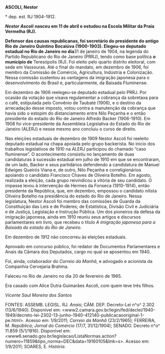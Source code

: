 **ASCOLI, Nestor**

\* dep. est. RJ 1904-1912.

***Nestor Ascoli*** **nasceu em 11 de abril e estudou na Escola Militar
da Praia Vermelha (RJ).**

**Defensor das causas republicanas, foi secretário do presidente do
antigo Rio de Janeiro Quintino Bocaiúva (1900-1903). Elegeu-se deputado
estadual no Rio de Janeiro no dia**31 de janeiro de 1904, na legenda do
Partido Republicano do Rio de Janeiro (PRRJ), tendo como base política
**o município de** Teresópolis (RJ). Foi eleito pelo quarto distrito
eleitoral, com sede em Vassouras. Até o final do mandato, em dezembro de
1906, foi membro da Comissão de Comércio, Agricultura, Indústria e
Colonização. Nessa comissão sustentou as vantagens da imigração japonesa
para o desenvolvimento do Brasil e, particularmente, da Baixada
Fluminense.

Em dezembro de 1906 reelegeu-se deputado estadual pelo PRRJ. Por ocasião
da votação que visava regulamentar a cobrança da sobretaxa para o café,
estipulada pelo Convênio de Taubaté (1906), e o destino da arrecadação
desse imposto, votou contra a manutenção da cobrança que havia sido o
estopim do distanciamento entre Nilo Peçanha e o então presidente do
estado do Rio de Janeiro Alfredo Backer (1906-1910). Em 1908 foi
vice-presidente da Assembleia Legislativa do Estado do Rio de Janeiro
(ALERJ) e nesse mesmo ano concluiu o curso de direito.

Nas eleições estaduais de dezembro de 1909 Nestor Ascoli foi reeleito
deputado estadual na chapa apoiada pelo grupo backerista. No início dos
trabalhos legislativos de 1910 na ALERJ participou do chamado “caso
fluminense”. O acontecimento consistiu no lançamento de duas
candidaturas à sucessão estadual em julho de 1910 em que se encontraram,
de um lado, Backer e seus partidários defendendo a candidatura de Manuel
Edwiges Queirós Viana e, de outro, Nilo Peçanha e correligionários
apoiando o candidato Francisco Chaves de Oliveira Botelho. Em agosto,
realizada a eleição, cada grupo reivindicou a vitória de seu candidato.
O impasse levou à intervenção de Hermes da Fonseca (1910-1914), então
presidente da República, que, em dezembro, empossou o candidato nilista
Oliveira Botelho na presidência do estado do Rio de Janeiro. Nessa
legislatura, Nestor Ascoli foi membro das comissões de Guarda da
Constituição das Leis e de Poderes; de Estatística, Divisão Civil e
Judiciária e de Justiça, Legislação e Instrução Pública. Um dos
pioneiros da defesa da imigração japonesa, ainda em 1910 reuniu seus
artigos e discursos parlamentares em livro, que recebeu o título *A
imigração japonesa para a Baixada do estado do Rio de Janeiro.*

Em dezembro de 1912 não concorreu às eleições estaduais.

Aprovado em concurso público, foi redator de Documentos Parlamentares e
Anais da Câmara dos Deputados, cargo no qual se aposentou em 1940.

Foi, ainda, colaborador do *Correio da Manhã*, e advogado e acionista da
Companhia Cervejaria Brahma.

Faleceu no Rio de Janeiro no dia 20 de fevereiro de 1965.

Era casado com Alice Dutra Guimarães Ascoli, com quem teve três filhos.

*Vicente Saul Moreira dos Santos*

FONTES: ASSEMB. LEGISL. RJ. *Anais*; CÂM. DEP. Decreto-Lei n^o^ 2.302
(13/6/1940). Disponível em:
\<www2.camara.gov.br/legin/fed/declei/1940-1949/decreto-lei-2302-13-junho-1940-412140-publicacaooriginal-1-pe.html\>.
Acesso em: 1/9/2011; *Correio da Manhã* (23/2/1965); FERREIRA, M.
*República*; *Jornal do Comércio* (17/7, 31/12/1904); SENADO. Decreto
n^o^ 11.859 (5/1/1916). Disponível em:
\<www6.senado.gov.br/legislacao/ListaNormas.action?numero=11859&tipo\_norma=DEC&data=19160105&link=s\>.
Acesso em: 1/9/2011; SOARES, E. *História*.
